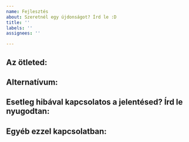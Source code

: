 ```yaml
---
name: Fejlesztés
about: Szeretnél egy újdonságot? Írd le :D
title: ''
labels: ''
assignees: ''

---
```


**Az ötleted:**
---


**Alternatívum:**
---


**Esetleg hibával kapcsolatos a jelentésed? Írd le nyugodtan**:
---


**Egyéb ezzel kapcsolatban:**
---
